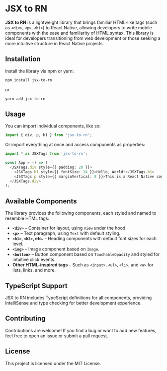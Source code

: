 # JSX to RN

**JSX to RN** is a lightweight library that brings familiar HTML-like tags (such as `<div>`, `<p>`, `<h1>`) to React Native, allowing developers to write mobile components with the ease and familiarity of HTML syntax. This library is ideal for developers transitioning from web development or those seeking a more intuitive structure in React Native projects.

## Installation

Install the library via npm or yarn:

```bash
npm install jsx-to-rn
```

or

```bash
yarn add jsx-to-rn
```

## Usage

You can import individual components, like so:

```typescript
import { div, p, h1 } from 'jsx-to-rn';
```

Or import everything at once and access components as properties:

```typescript
import * as JSXTags from 'jsx-to-rn';

const App = () => (
  <JSXTags.div style={{ padding: 20 }}>
    <JSXTags.h1 style={{ fontSize: 24 }}>Hello, World!</JSXTags.h1>
    <JSXTags.p style={{ marginVertical: 8 }}>This is a React Native component that looks like HTML!</JSXTags.p>
  </JSXTags.div>
);
```

## Available Components

The library provides the following components, each styled and named to resemble HTML tags:

- **`<div>`** – Container for layout, using `View` under the hood.
- **`<p>`** – Text paragraph, using `Text` with default styling.
- **`<h1>`, `<h2>`, etc.** – Heading components with default font sizes for each level.
- **`<img>`** – Image component based on `Image`.
- **`<button>`** – Button component based on `TouchableOpacity` and styled for intuitive click events.
- **Other HTML-inspired tags** – Such as `<input>`, `<ul>`, `<li>`, and `<a>` for lists, links, and more.

## TypeScript Support

JSX to RN includes TypeScript definitions for all components, providing IntelliSense and type checking for better development experience.

## Contributing

Contributions are welcome! If you find a bug or want to add new features, feel free to open an issue or submit a pull request.

## License

This project is licensed under the MIT License.